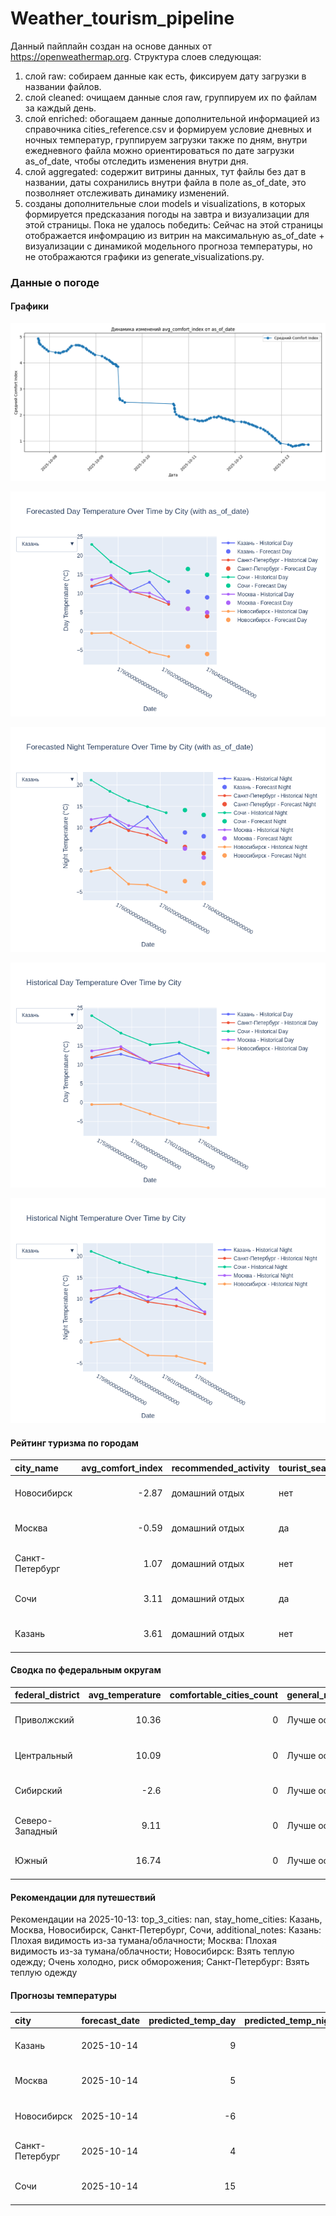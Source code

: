 # Weather_tourism_pipeline
Данный пайплайн создан на основе данных от https://openweathermap.org.
Структура слоев следующая:
  1) слой raw: 
  собираем данные как есть, фиксируем дату загрузки в названии файлов.
  2) слой cleaned:
  очищаем данные слоя raw, группируем их по файлам за каждый день.
  3) слой enriched:
  обогащаем данные дополнительной информацией из справочника cities_reference.csv и формируем условие дневных и ночных температур,
  группируем загрузки также по дням, внутри ежедневного файла можно ориентироваться по дате загрузки as_of_date, чтобы отследить изменения внутри дня.
  4) слой aggregated:
   содержит витрины данных, тут файлы без дат в названии, даты сохранились внутри файла в поле as_of_date, это позволняет отслеживать динамику изменений.
  6) созданы дополнительные слои models и visualizations, в которых формируется предсказания погоды на завтра и визуализации для этой страницы.
  Пока не удалось победить: Сейчас на этой страницы отображается инфомрацию из витрин на максимальную as_of_date + визуализации с динамикой модельного прогноза температуры, 
  но не отображаются графики из generate_visualizations.py.
<!-- WEATHER DATA START -->
### Данные о погоде

#### Графики
![Comfort Index Trend](data/visualizations/comfort_index_trend.png)

![Forecasted Day Temperature](data/visualizations/forecasted_day_temperature.png)

![Forecasted Night Temperature](data/visualizations/forecasted_night_temperature.png)

![Historical Day Temperature](data/visualizations/historical_day_temperature.png)

![Historical Night Temperature](data/visualizations/historical_night_temperature.png)

#### Рейтинг туризма по городам
| city_name       |   avg_comfort_index | recommended_activity   | tourist_season_match   | tourism_season   | tour_recommendation       | as_of_date          |
|:----------------|--------------------:|:-----------------------|:-----------------------|:-----------------|:--------------------------|:--------------------|
| Новосибирск     |               -2.87 | домашний отдых         | нет                    | Июнь-Август      | домашний отдых вне сезона | 2025-10-13 13:44:00 |
| Москва          |               -0.59 | домашний отдых         | да                     | Круглогодично    | домашний отдых в сезон    | 2025-10-13 13:44:00 |
| Санкт-Петербург |                1.07 | домашний отдых         | нет                    | Май-Сентябрь     | домашний отдых вне сезона | 2025-10-13 13:44:00 |
| Сочи            |                3.11 | домашний отдых         | да                     | Май-Октябрь      | домашний отдых в сезон    | 2025-10-13 13:44:00 |
| Казань          |                3.61 | домашний отдых         | нет                    | Май-Сентябрь     | домашний отдых вне сезона | 2025-10-13 13:44:00 |

#### Сводка по федеральным округам
| federal_district   |   avg_temperature |   comfortable_cities_count | general_recommendation   | as_of_date          |
|:-------------------|------------------:|---------------------------:|:-------------------------|:--------------------|
| Приволжский        |             10.36 |                          0 | Лучше остаться дома      | 2025-10-13 13:44:00 |
| Центральный        |             10.09 |                          0 | Лучше остаться дома      | 2025-10-13 13:44:00 |
| Сибирский          |             -2.6  |                          0 | Лучше остаться дома      | 2025-10-13 13:44:00 |
| Северо-Западный    |              9.11 |                          0 | Лучше остаться дома      | 2025-10-13 13:44:00 |
| Южный              |             16.74 |                          0 | Лучше остаться дома      | 2025-10-13 13:44:00 |

#### Рекомендации для путешествий
Рекомендации на 2025-10-13: top_3_cities: nan, stay_home_cities: Казань, Москва, Новосибирск, Санкт-Петербург, Сочи, additional_notes: Казань: Плохая видимость из-за тумана/облачности; Москва: Плохая видимость из-за тумана/облачности; Новосибирск: Взять теплую одежду; Очень холодно, риск обморожения; Санкт-Петербург: Взять теплую одежду

#### Прогнозы температуры
| city            | forecast_date   |   predicted_temp_day |   predicted_temp_night | model_type       | as_of_date          |
|:----------------|:----------------|---------------------:|-----------------------:|:-----------------|:--------------------|
| Казань          | 2025-10-14      |                    9 |                      8 | LinearRegression | 2025-10-13 13:44:29 |
| Москва          | 2025-10-14      |                    5 |                      3 | LinearRegression | 2025-10-13 13:44:29 |
| Новосибирск     | 2025-10-14      |                   -6 |                     -3 | LinearRegression | 2025-10-13 13:44:29 |
| Санкт-Петербург | 2025-10-14      |                    4 |                      4 | LinearRegression | 2025-10-13 13:44:29 |
| Сочи            | 2025-10-14      |                   15 |                     13 | LinearRegression | 2025-10-13 13:44:29 |


<!-- WEATHER DATA END -->
